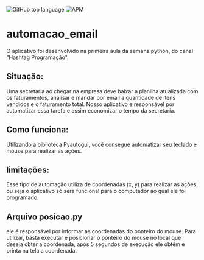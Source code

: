 
![GitHub top language](https://img.shields.io/github/languages/top/Alisson-tech/automacao_email)
![APM](https://img.shields.io/apm/l/automacao_email)


# automacao_email

O aplicativo foi desenvolvido na primeira aula da semana python, do canal "Hashtag Programação".


## Situação:

Uma secretaria ao chegar na empresa deve baixar a planilha atualizada com os faturamentos, analisar e mandar por email a quantidade de itens vendidos e o faturamento total.
Nosso aplicativo e responsável por automatizar essa tarefa e assim economizar o tempo da secretaria.

##  Como funciona:

Utilizando a biblioteca Pyautogui, você consegue automatizar seu teclado e mouse para realizar as ações.

## limitações:

Esse tipo de automação utiliza de coordenadas (x, y) para realizar as ações, ou seja o aplicativo só sera funcional para o computador ao qual ele foi  programado.

## Arquivo posicao.py

ele é responsável por informar as coordenadas do ponteiro do mouse. Para utilizar, basta executar e posicionar o ponteiro do mouse no local que deseja obter a coordenada, 
após 5 segundos de execução ele obtém e printa na tela a coordenada.

